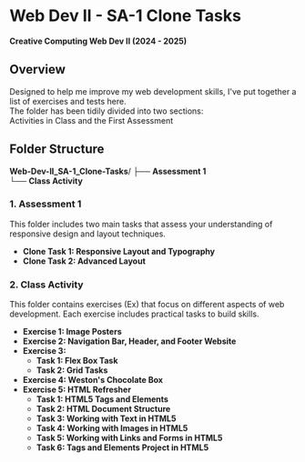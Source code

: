 # Web Dev II - SA-1 Clone Tasks
**Creative Computing Web Dev II (2024 - 2025)**

## Overview
<p>Designed to help me improve my web development skills, I've put together a list of exercises and tests here. <br>
The folder has been tidily divided into two sections: <br>
Activities in Class and the First Assessment</p>

## Folder Structure
**Web-Dev-II_SA-1_Clone-Tasks**/
    ├── **Assessment 1**     
    └── **Class Activity**        

### 1. Assessment 1
This folder includes two main tasks that assess your understanding of responsive design and layout techniques.

- **Clone Task 1: Responsive Layout and Typography**
- **Clone Task 2: Advanced Layout**

### 2. Class Activity
This folder contains exercises (Ex) that focus on different aspects of web development. Each exercise includes practical tasks to build skills.

- **Exercise 1: Image Posters**  
- **Exercise 2: Navigation Bar, Header, and Footer Website**
- **Exercise 3:**
  - **Task 1: Flex Box Task**
  - **Task 2: Grid Tasks**
- **Exercise 4: Weston's Chocolate Box**
- **Exercise 5: HTML Refresher**
  - **Task 1: HTML5 Tags and Elements**
  - **Task 2: HTML Document Structure**
  - **Task 3: Working with Text in HTML5**
  - **Task 4: Working with Images in HTML5**
  - **Task 5: Working with Links and Forms in HTML5**
  - **Task 6: Tags and Elements Project in HTML5**
